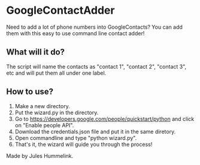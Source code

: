 # GoogleContactAdder
Need to add a lot of phone numbers into GoogleContacts? You can add them with this easy to use command line contact adder!

## What will it do?
The script will name the contacts as "contact 1", "contact 2", "contact 3", etc and will put them all under one label.

## How to use?
1. Make a new directory.
2. Put the wizard.py in the directory.
3. Go to https://developers.google.com/people/quickstart/python and click on "Enable people API".
4. Download the credentials.json file and put it in the same diretory.
5. Open commandline and type "python wizard.py".
6. That's it, the wizard will guide you through the process!

Made by Jules Hummelink.
